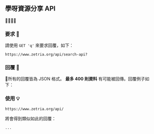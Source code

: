 
## 學呀資源分享 API   
💛💚💙💜  

  
### 要求 🙏
請使用 `` GET 'q' `` 來要求回覆，如下：  

``https://www.zetria.org/api/search-api?``  

### 回覆 📃
👀所有的回覆皆為 JSON 格式。 **最多 400 則資料** 有可能被回傳。回覆例子如下：  



### 使用 💡
    
``https://www.zetria.org/api/``  
  
將會得到類似如此的回覆：  
```
...
```
